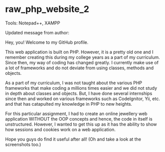# raw_php_website_2

Tools: Notepad++, XAMPP


Updated message from author:

Hey, you! Welcome to my GitHub profile.

This web application is built on PHP. However, it is a pretty old one and I remember creating this during my college years as a part of my curriculum. Since then, my way of coding has changed greatly. I currently make use of a lot of frameworks and do not deviate from using classes, methods and objects.

As a part of my curriculum, I was not taught about the various PHP frameworks that make coding a millions times easier and we did not study in depth about classes and objects. But, I have done several internships since then and worked on various frameworks such as CodeIgnitor, Yii, etc. and that has catapulted my knowledge in PHP to new heights.

For this particular assignment, I had to create an online jewellery web application WITHOUT the OOP concepts and hence, the code in itself is unstructured. However, I wanted to get this up as it has the ability to show how sessions and cookies work on a web application.

Hope you guys do find it useful after all! 
(Oh and take a look at the screenshots too.)


